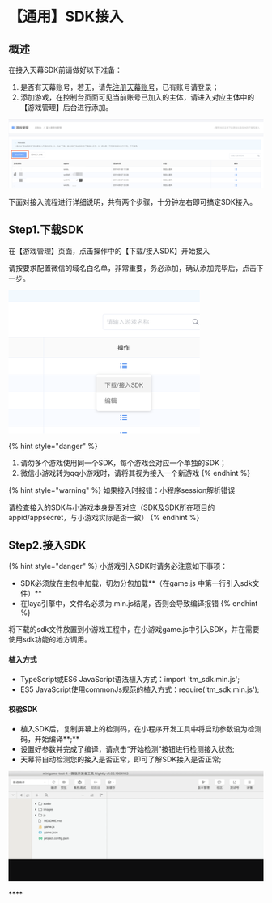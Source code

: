 # 【通用】SDK接入

## 概述

在接入天幕SDK前请做好以下准备：

1. 是否有天幕账号，若无，请先[注册天幕账号](https://www.skysriver.com)，已有账号请登录；
2. 添加游戏，在控制台页面可见当前账号已加入的主体，请进入对应主体中的【游戏管理】后台进行添加。

![](../../.gitbook/assets/image%20%28208%29.png)

下面对接入流程进行详细说明，共有两个步骤，十分钟左右即可搞定SDK接入。

## **Step1.下载SDK**

在【游戏管理】页面，点击操作中的【下载/接入SDK】开始接入

请按要求配置微信的域名白名单，非常重要，务必添加，确认添加完毕后，点击下一步。

![](../../.gitbook/assets/image%20%28177%29.png)

{% hint style="danger" %}
1. 请勿多个游戏使用同一个SDK，每个游戏会对应一个单独的SDK；
2. 微信小游戏转为qq小游戏时，请将其视为接入一个新游戏
{% endhint %}

{% hint style="warning" %}
如果接入时报错：小程序session解析错误

请检查接入的SDK与小游戏本身是否对应（SDK及SDK所在项目的appid/appsecret，与小游戏实际是否一致）
{% endhint %}

## **Step2.接入SDK**

{% hint style="danger" %}
小游戏引入SDK时请务必注意如下事项：

* SDK必须放在主包中加载，切勿分包加载**（在game.js 中第一行引入sdk文件）**
* 在laya引擎中，文件名必须为.min.js结尾，否则会导致编译报错
{% endhint %}

将下载的sdk文件放置到小游戏工程中，在小游戏game.js中引入SDK，并在需要使用sdk功能的地方调用。

#### 植入方式

* TypeScript或ES6 JavaScript语法植入方式：import 'tm\_sdk.min.js';
* ES5 JavaScript使用commonJs规范的植入方式：require\('tm\_sdk.min.js'\);

#### 校验SDK

* 植入SDK后，复制屏幕上的检测码，在小程序开发工具中将启动参数设为检测码，开始编译**;**
* 设置好参数并完成了编译，请点击“开始检测”按钮进行检测接入状态;
* 天幕将自动检测您的接入是否正常，即可了解SDK接入是否正常;

![](../../.gitbook/assets/sdk-demo.c229fdba.gif)

\*\*\*\*

